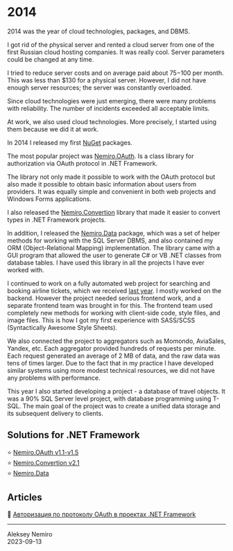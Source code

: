 # 2014

2014 was the year of cloud technologies, packages, and DBMS.

I got rid of the physical server and rented a cloud server from one of the first Russian cloud hosting companies.
It was really cool. Server parameters could be changed at any time.

I tried to reduce server costs and on average paid about $75-$100 per month.
This was less than $130 for a physical server.
However, I did not have enough server resources; the server was constantly overloaded.

Since cloud technologies were just emerging, there were many problems with reliability.
The number of incidents exceeded all acceptable limits.

At work, we also used cloud technologies. More precisely, I started using them because we did it at work.

In 2014 I released my first [NuGet](https://www.nuget.org/profiles/aleksey.nemiro) packages.

The most popular project was [Nemiro.OAuth](https://github.com/nemiro-net/nemiro.oauth).
Is a class library for authorization via OAuth protocol in .NET Framework.

The library not only made it possible to work with the OAuth protocol but also made it possible to obtain basic information about users from providers.
It was equally simple and convenient in both web projects and Windows Forms applications.

I also released the [Nemiro.Convertion](https://github.com/nemiro-net/nemiro.convertion) library that made it easier to convert types in .NET Framework projects.

In addition, I released the [Nemiro.Data](https://github.com/nemiro-net/nemiro.data.dll) package, which was a set of helper methods for working with the SQL Server DBMS, and also contained my ORM (Object-Relational Mapping) implementation.
The library came with a GUI program that allowed the user to generate C# or VB .NET classes from database tables.
I have used this library in all the projects I have ever worked with.

I continued to work on a fully automated web project for searching and booking airline tickets, which we received [last year](../2013).
I mostly worked on the backend. However the project needed serious frontend work, and a separate frontend team was brought in for this.
The frontend team used completely new methods for working with client-side code, style files, and image files.
This is how I got my first experience with SASS/SCSS (Syntactically Awesome Style Sheets).

We also connected the project to aggregators such as Momondo, AviaSales, Yandex, etc.
Each aggregator provided hundreds of requests per minute.
Each request generated an average of 2 MB of data, and the raw data was tens of times larger.
Due to the fact that in my practice I have developed similar systems using more modest technical resources, we did not have any problems with performance.

This year I also started developing a project - a database of travel objects.
It was a 90% SQL Server level project, with database programming using T-SQL.
The main goal of the project was to create a unified data storage and its subsequent delivery to clients.

## Solutions for .NET Framework

:star: [Nemiro.OAuth v1.1-v1.5](https://github.com/nemiro-net/nemiro.oauth/tree/v1.5)  
:star: [Nemiro.Convertion v2.1](https://github.com/nemiro-net/nemiro.convertion/tree/v2.1)  
:star: [Nemiro.Data](https://github.com/nemiro-net/nemiro.data.dll)

## Articles

:page_facing_up: [Авторизация по протоколу OAuth в проектах .NET Framework](articles/OAuth.md)

---
Aleksey Nemiro  
2023-09-13
